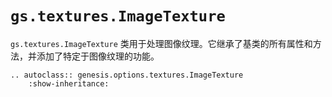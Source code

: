 # `gs.textures.ImageTexture`

`gs.textures.ImageTexture` 类用于处理图像纹理。它继承了基类的所有属性和方法，并添加了特定于图像纹理的功能。

```{eval-rst}  
.. autoclass:: genesis.options.textures.ImageTexture
    :show-inheritance:
```
